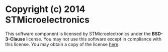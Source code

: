 # Copyright (c) 2014 STMicroelectronics

This software component is licensed by STMicroelectronics under the **BSD-3-Clause** license. You may not use this software except in compliance with this license. You may obtain a copy of the license [here](https://opensource.org/licenses/BSD-3-Clause).
